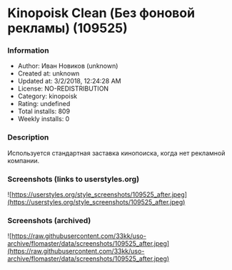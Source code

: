 # Kinopoisk Clean (Без фоновой рекламы) (109525)

### Information
- Author: Иван Новиков (unknown)
- Created at: unknown
- Updated at: 3/2/2018, 12:24:28 AM
- License: NO-REDISTRIBUTION
- Category: kinopoisk
- Rating: undefined
- Total installs: 809
- Weekly installs: 0


### Description
Используется стандартная заставка кинопоиска, когда нет рекламной компании.


### Screenshots (links to userstyles.org)
![https://userstyles.org/style_screenshots/109525_after.jpeg](https://userstyles.org/style_screenshots/109525_after.jpeg)


### Screenshots (archived)
![https://raw.githubusercontent.com/33kk/uso-archive/flomaster/data/screenshots/109525_after.jpeg](https://raw.githubusercontent.com/33kk/uso-archive/flomaster/data/screenshots/109525_after.jpeg)
